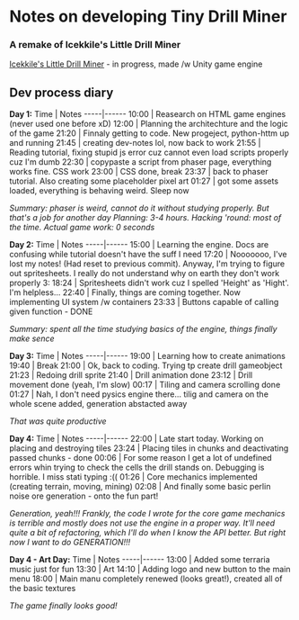 # Notes on developing Tiny Drill Miner 
### A remake of Icekkile's Little Drill Miner

[Icekkile's Little Drill Miner](https://github.com/Icekkile/LittleDrillMiner) - in progress, made /w Unity game engine


## Dev process diary

**Day 1:**
Time | Notes
-----|------
10:00 | Reasearch on HTML game engines (never used one before xD)
12:00 | Planning the architechture and the logic of the game
21:20 | Finnaly getting to code. New progeject, python-httm up and running
21:45 | creating dev-notes lol, now back to work
21:55 | Reading tutorial, fixing stupid js error cuz cannot even load scripts properly cuz I'm dumb
22:30 | copypaste a script from phaser page, everything works fine. CSS work
23:00 | CSS done, break
23:37 | back to phaser tutorial. Also creating some placeholder pixel art
01:27 | got some assets loaded, everything is behaving weird. Sleep now

*Summary: phaser is weird, cannot do it without studying properly. But that's a job for another day*
*Planning: 3-4 hours. Hacking 'round: most of the time. Actual game work: 0 seconds*

**Day 2:**
Time | Notes
-----|------
15:00 | Learning the engine. Docs are confusing while tutorial doesn't have the suff I need
17:20 | Nooooooo, I've lost my notes! (Had reset to previous commit). Anyway, I'm trying to figure out spritesheets. I really do not understand why on earth they don't work properly 3:
18:24 | Spritesheets didn't work cuz I spelled 'Height' as 'Hight'. I'm helpless...
22:40 | Finally, things are coming together. Now implementing UI system /w containers
23:33 | Buttons capable of calling given function - DONE

*Summary: spent all the time studying basics of the engine, things finally make sence*

**Day 3:**
Time | Notes
-----|------
19:00 | Learning how to create animations
19:40 | Break
21:00 | Ok, back to coding. Trying tp create drill gameobject
21:23 | Redoing drill sprite
21:40 | Drill animation done
23:12 | Drill movement done (yeah, I'm slow)
00:17 | Tiling and camera scrolling done
01:27 | Nah, I don't need pysics engine there... tilig and camera on the whole scene added, generation abstacted away

*That was quite productive*

**Day 4:**
Time | Notes
-----|------
22:00 | Late start today. Working on placing and destroying tiles
23:24 | Placing tiles in chunks and deactivating passed chunks - done
00:06 | For some reason I get a lot of undefined errors whin trying to check the cells the drill stands on. Debugging is horrible. I miss stati typing :((
01:26 | Core mechanics implemented (creating terrain, moving, mining)
02:08 | And finally some basic perlin noise ore generation - onto the fun part!

*Generation, yeah!!! Frankly, the code I wrote for the core game mechanics is terrible and mostly does not use the engine in a proper way. It'll need quite a bit of refactoring, which I'll do when I know the API better. But right now I want to do GENERATION!!!*

**Day 4 - Art Day:**
Time | Notes
-----|------
13:00 | Added some terraria music just for fun
13:30 | Art
14:10 | Adding logo and new button to the main menu
18:00 | Main manu completely renewed (looks great!), created all of the basic textures

*The game finally looks good!*